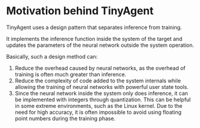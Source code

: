 # Motivation behind TinyAgent

TinyAgent uses a design pattern that separates inference from training.

It implements the inference function inside the system of the target and updates the parameters of the neural network outside the system operation.

Basically, such a design method can:
1. Reduce the overhead caused by neural networks, as the overhead of training is often much greater than inference.
2. Reduce the complexity of code added to the system internals while allowing the training of neural networks with powerful user state tools.
3. Since the neural network inside the system only does inference, it can be implemented with integers through quantization. This can be helpful in some extreme environments, such as the Linux kernel. Due to the need for high accuracy, it is often impossible to avoid using floating point numbers during the training phase.

